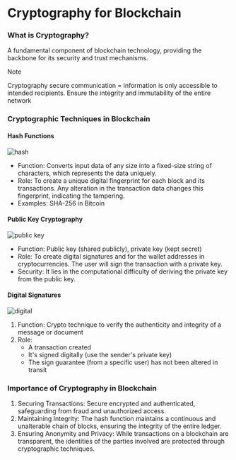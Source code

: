 # Cryptography for Blockchain
### What is Cryptography?
A fundamental component of blockchain technology, providing the backbone for its security and trust mechanisms. 

> [!NOTE]
> Cryptography secure communication = information is only accessible to intended recipients. Ensure the integrity and immutability of the entire network

### Cryptographic Techniques in Blockchain
#### Hash Functions
![hash](https://github.com/adeliafebriani/Tijarah-Blockchain-Notes/assets/162258265/4fb22c49-7e78-4fb8-917f-44c1fdba33cb)

* Function: Converts input data of any size into a fixed-size string of characters, which represents the data uniquely.
* Role: To create a unique digital fingerprint for each block and its transactions. Any alteration in the transaction data changes this fingerprint, indicating the tampering.
* Examples: SHA-256 in Bitcoin

#### Public Key Cryptography
![public key](https://github.com/adeliafebriani/Tijarah-Blockchain-Notes/assets/162258265/2e52f70a-dee4-497a-9753-59a0df903a94)

* Function: Public key (shared publicly), private key (kept secret)
* Role: To create digital signatures and for the wallet addresses in cryptocurrencies. The user will sign the transaction with a private key.
* Security: It lies in the computational difficulty of deriving the private key from the public key.

#### Digital Signatures
![digital](https://github.com/adeliafebriani/Tijarah-Blockchain-Notes/assets/162258265/ea02f2cb-4f41-416f-b686-f22586ecb815)

1. Function: Crypto technique to verify the authenticity and integrity of a message or document
2. Role:
   * A transaction created
   * It's signed digitally (use the sender's private key)
   * The sign guarantee (from a specific user) has not been altered in transit

### Importance of Cryptography in Blockchain
1. Securing Transactions: Secure encrypted and authenticated, safeguarding from fraud and unauthorized access.
2. Maintaining Integrity: The hash function maintains a continuous and unalterable chain of blocks, ensuring the integrity of the entire ledger.
3. Ensuring Anonymity and Privacy: While transactions on a blockchain are transparent, the identities of the parties involved are protected through cryptographic techniques.
